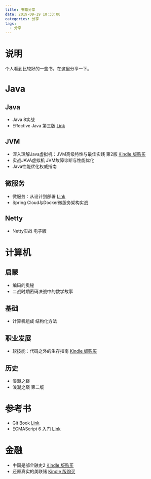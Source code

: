 ```yaml
---
title: 书籍分享
date: 2019-09-19 10:33:00
categories: 分享
tags:
  - 分享
---
```

# 说明
个人看到比较好的一些书，在这里分享一下。

<!-- more -->
# Java
## Java
* Java 8实战 <!-- pdf -->
* Effective Java 第三版 [Link](https://sjsdfg.github.io/effective-java-3rd-chinese)

## JVM
* 深入理解Java虚拟机：JVM高级特性与最佳实践 第2版 <!-- azw3 pdf --> [Kindle 版购买](https://www.amazon.cn/dp/B00DA0E170)
* 实战JAVA虚拟机 JVM故障诊断与性能优化 <!-- pdf -->
* Java性能优化权威指南 <!-- pdf -->

## 微服务
* 微服务：从设计到部署 [Link](https://docshome.gitbooks.io/microservices/content/)
* Spring Cloud与Docker微服务架构实战 <!-- pdf -->

## Netty
* Netty实战 电子版 <!-- pdf -->

# 计算机
## 启蒙
* 编码的奥秘 <!-- pdf -->
* 二战时期密码决战中的数学故事 <!-- pdf -->

## 基础
* 计算机组成 结构化方法 <!-- pdf -->

## 职业发展
* 软技能：代码之外的生存指南 <!-- azw3 pdf --> [Kindle 版购买](https://www.amazon.cn/dp/B01J9MZPPO)

## 历史
* 浪潮之巅 <!-- pdf -->
* 浪潮之巅 第二版 <!-- pdf -->

# 参考书
* Git Book [Link](https://git-scm.com/book/zh/v2)
* ECMAScript 6 入门 [Link](http://es6.ruanyifeng.com)

# 金融
* 中国是部金融史2 <!-- azw3 pdf --> [Kindle 版购买](https://www.amazon.cn/dp/B00QPMHF9G)
* 还原真实的美联储 <!-- azw3 pdf --> [Kindle 版购买](https://www.amazon.cn/dp/B00GID0BO8)
